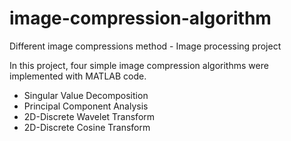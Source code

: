 # image-compression-algorithm
Different image compressions method - Image processing project

In this project, four simple image compression algorithms were implemented with MATLAB code.

* Singular Value Decomposition
* Principal Component Analysis
* 2D-Discrete Wavelet Transform
* 2D-Discrete Cosine Transform
